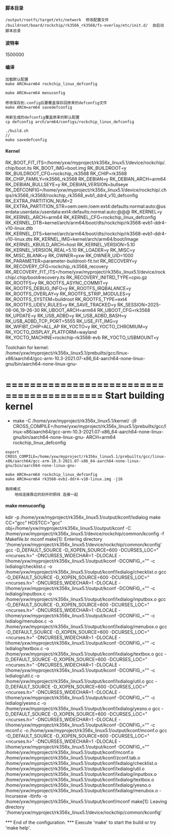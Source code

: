 #### 脚本目录

```
/output/rootfs/target/etc/network  修改配置文件
/buildroot/board/rockchip/rk3566_rk3568/fs-overlay/etc/init.d/  自启动脚本目录
```



#### 波特率

1500000

#### 编译

```
加载默认配置
make ARCH=arm64 rockchip_linux_defconfig

make ARCH=arm64 menuconfig

修改保存到.config后要覆盖保存回原来的defconfig文件
make ARCH=arm64 savedefconfig

用新生成的defconfig覆盖原来的默认配置
cp defconfig arch/arm64/configs/rockchip_linux_defconfig

./build.sh
// 
make savedefconfig

```





#### Kernel

RK_BOOT_FIT_ITS=/home/yxw/myproject/rk356x_linux5.1/device/rockchip/.chip/boot.its
RK_BOOT_IMG=boot.img
RK_BUILDROOT=y
RK_BUILDROOT_CFG=rockchip_rk3568
RK_CHIP=rk3568
RK_CHIP_FAMILY=rk3566_rk3568
RK_DEBIAN=y
RK_DEBIAN_ARCH=arm64
RK_DEBIAN_BULLSEYE=y
RK_DEBIAN_VERSION=bullseye
RK_DEFCONFIG=/home/yxw/myproject/rk356x_linux5.1/device/rockchip/.chips/rk3566_rk3568/rockchip_rk3568_evb1_ddr4_v10_defconfig
RK_EXTRA_PARTITION_NUM=2
RK_EXTRA_PARTITION_STR=oem:oem:/oem:ext4:defaults:normal:auto:@userdata:userdata:/userdata:ext4:defaults:normal:auto:@@@
RK_KERNEL=y
RK_KERNEL_ARCH=arm64
RK_KERNEL_CFG=rockchip_linux_defconfig
RK_KERNEL_DTB=kernel/arch/arm64/boot/dts/rockchip/rk3568-evb1-ddr4-v10-linux.dtb
RK_KERNEL_DTS=kernel/arch/arm64/boot/dts/rockchip/rk3568-evb1-ddr4-v10-linux.dts
RK_KERNEL_IMG=kernel/arch/arm64/boot/Image
RK_KERNEL_KBUILD_ARCH=host
RK_KERNEL_VERSION=5.10
RK_KERNEL_VERSION_REAL=5.10
RK_LOADER=y
RK_MISC=y
RK_MISC_BLANK=y
RK_OWNER=yxw
RK_OWNER_UID=1000
RK_PARAMETER=parameter-buildroot-fit.txt
RK_RECOVERY=y
RK_RECOVERY_CFG=rockchip_rk3568_recovery
RK_RECOVERY_FIT_ITS=/home/yxw/myproject/rk356x_linux5.1/device/rockchip/.chip/boot4recovery.its
RK_RECOVERY_INITRD_TYPE=cpio.gz
RK_ROOTFS=y
RK_ROOTFS_ASYNC_COMMIT=y
RK_ROOTFS_DEBUG_INFO=y
RK_ROOTFS_IRQBALANCE=y
RK_ROOTFS_OVERLAY=y
RK_ROOTFS_STRIP_MODULES=y
RK_ROOTFS_SYSTEM=buildroot
RK_ROOTFS_TYPE=ext4
RK_ROOTFS_UDEV_RULES=y
RK_SAVE_TRACKED=y
RK_SESSION=2025-08-06_19-26-30
RK_UBOOT_ARCH=arm64
RK_UBOOT_CFG=rk3568
RK_UPDATE=y
RK_USB_ADBD=y
RK_USB_ADBD_BASH=y
RK_USB_ADBD_TCP_PORT=5555
RK_USE_FIT_IMG=y
RK_WIFIBT_CHIP=ALL_AP
RK_YOCTO=y
RK_YOCTO_CHROMIUM=y
RK_YOCTO_DISPLAY_PLATFORM=wayland
RK_YOCTO_MACHINE=rockchip-rk3568-evb
RK_YOCTO_USBMOUNT=y

Toolchain for kernel:
/home/yxw/myproject/rk356x_linux5.1/prebuilts/gcc/linux-x86/aarch64/gcc-arm-10.3-2021.07-x86_64-aarch64-none-linux-gnu/bin/aarch64-none-linux-gnu-

==========================================
          Start building kernel
==========================================
+ make -C /home/yxw/myproject/rk356x_linux5.1/kernel/ -j9 CROSS_COMPILE=/home/yxw/myproject/rk356x_linux5.1/prebuilts/gcc/linux-x86/aarch64/gcc-arm-10.3-2021.07-x86_64-aarch64-none-linux-gnu/bin/aarch64-none-linux-gnu- ARCH=arm64 rockchip_linux_defconfig

```
export CROSS_COMPILE=/home/yxw/myproject/rk356x_linux5.1/prebuilts/gcc/linux-x86/aarch64/gcc-arm-10.3-2021.07-x86_64-aarch64-none-linux-gnu/bin/aarch64-none-linux-gnu-
 
make ARCH=arm64 rockchip_linux_defconfig
make ARCH=arm64 rk3568-evb1-ddr4-v10-linux.img -j16

救砖模式
	地线连接靠边的刮开的铜线 连接一起

```





#### make menuconfig

kdir -p /home/yxw/myproject/rk356x_linux5.1/output/kconf/lxdialog
make CC="gcc" HOSTCC="gcc" \
    obj=/home/yxw/myproject/rk356x_linux5.1/output/kconf -C /home/yxw/myproject/rk356x_linux5.1/device/rockchip/common/kconfig -f Makefile.br mconf
make[1]: Entering directory '/home/yxw/myproject/rk356x_linux5.1/device/rockchip/common/kconfig'
gcc -D_DEFAULT_SOURCE -D_XOPEN_SOURCE=600 -DCURSES_LOC="<ncurses.h>" -DNCURSES_WIDECHAR=1 -DLOCALE  -I/home/yxw/myproject/rk356x_linux5.1/output/kconf -DCONFIG_=\"\"   -c lxdialog/checklist.c -o /home/yxw/myproject/rk356x_linux5.1/output/kconf/lxdialog/checklist.o
gcc -D_DEFAULT_SOURCE -D_XOPEN_SOURCE=600 -DCURSES_LOC="<ncurses.h>" -DNCURSES_WIDECHAR=1 -DLOCALE  -I/home/yxw/myproject/rk356x_linux5.1/output/kconf -DCONFIG_=\"\"   -c lxdialog/inputbox.c -o /home/yxw/myproject/rk356x_linux5.1/output/kconf/lxdialog/inputbox.o
gcc -D_DEFAULT_SOURCE -D_XOPEN_SOURCE=600 -DCURSES_LOC="<ncurses.h>" -DNCURSES_WIDECHAR=1 -DLOCALE  -I/home/yxw/myproject/rk356x_linux5.1/output/kconf -DCONFIG_=\"\"   -c lxdialog/menubox.c -o /home/yxw/myproject/rk356x_linux5.1/output/kconf/lxdialog/menubox.o
gcc -D_DEFAULT_SOURCE -D_XOPEN_SOURCE=600 -DCURSES_LOC="<ncurses.h>" -DNCURSES_WIDECHAR=1 -DLOCALE  -I/home/yxw/myproject/rk356x_linux5.1/output/kconf -DCONFIG_=\"\"   -c lxdialog/textbox.c -o /home/yxw/myproject/rk356x_linux5.1/output/kconf/lxdialog/textbox.o
gcc -D_DEFAULT_SOURCE -D_XOPEN_SOURCE=600 -DCURSES_LOC="<ncurses.h>" -DNCURSES_WIDECHAR=1 -DLOCALE  -I/home/yxw/myproject/rk356x_linux5.1/output/kconf -DCONFIG_=\"\"   -c lxdialog/util.c -o /home/yxw/myproject/rk356x_linux5.1/output/kconf/lxdialog/util.o
gcc -D_DEFAULT_SOURCE -D_XOPEN_SOURCE=600 -DCURSES_LOC="<ncurses.h>" -DNCURSES_WIDECHAR=1 -DLOCALE  -I/home/yxw/myproject/rk356x_linux5.1/output/kconf -DCONFIG_=\"\"   -c lxdialog/yesno.c -o /home/yxw/myproject/rk356x_linux5.1/output/kconf/lxdialog/yesno.o
gcc -D_DEFAULT_SOURCE -D_XOPEN_SOURCE=600 -DCURSES_LOC="<ncurses.h>" -DNCURSES_WIDECHAR=1 -DLOCALE  -I/home/yxw/myproject/rk356x_linux5.1/output/kconf -DCONFIG_=\"\"   -c mconf.c -o /home/yxw/myproject/rk356x_linux5.1/output/kconf/mconf.o
gcc -D_DEFAULT_SOURCE -D_XOPEN_SOURCE=600 -DCURSES_LOC="<ncurses.h>" -DNCURSES_WIDECHAR=1 -DLOCALE  -I/home/yxw/myproject/rk356x_linux5.1/output/kconf -DCONFIG_=\"\"   /home/yxw/myproject/rk356x_linux5.1/output/kconf/mconf.o /home/yxw/myproject/rk356x_linux5.1/output/kconf/zconf.tab.o /home/yxw/myproject/rk356x_linux5.1/output/kconf/lxdialog/checklist.o /home/yxw/myproject/rk356x_linux5.1/output/kconf/lxdialog/util.o /home/yxw/myproject/rk356x_linux5.1/output/kconf/lxdialog/inputbox.o /home/yxw/myproject/rk356x_linux5.1/output/kconf/lxdialog/textbox.o /home/yxw/myproject/rk356x_linux5.1/output/kconf/lxdialog/yesno.o /home/yxw/myproject/rk356x_linux5.1/output/kconf/lxdialog/menubox.o -lncursesw -ltinfo -o /home/yxw/myproject/rk356x_linux5.1/output/kconf/mconf
make[1]: Leaving directory '/home/yxw/myproject/rk356x_linux5.1/device/rockchip/common/kconfig'


*** End of the configuration.
*** Execute 'make' to start the build or try 'make help'.